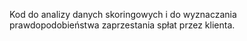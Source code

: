 Kod do analizy danych skoringowych i do wyznaczania prawdopodobieństwa zaprzestania spłat przez klienta.
